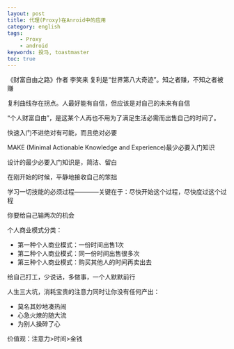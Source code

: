 ```yaml
---
layout: post
title: 代理(Proxy)在Anroid中的应用
category: english
tags:
    - Proxy
    - android
keywords: 投马, toastmaster
toc: true
---
```


《财富自由之路》作者 李笑来
复利是“世界第八大奇迹”。知之者赚，不知之者被赚

复利曲线存在拐点。人最好能有自信，但应该是对自己的未来有自信

“个人财富自由”，是这某个人再也不用为了满足生活必需而出售自己的时间了。

快速入门不进绝对有可能，而且绝对必要

MAKE (Minimal Actionable Knowledge and Experience)最少必要入门知识

设计的最少必要入门知识是，简洁、留白

在刚开始的时候，平静地接收自己的笨拙

学习一切技能的必须过程————关键在于：尽快开始这个过程，尽快度过这个过程

你要给自己输两次的机会

个人商业模式分类：
- 第一种个人商业模式：一份时间出售1次
- 第二种个人商业模式：同一份时间出售很多次
- 第三种个人商业模式：购买其他人的时间再卖出去


给自己打工，少说话，多做事，一个人默默前行

人生三大坑，消耗宝贵的注意力同时让你没有任何产出：
- 莫名其妙地凑热闹
- 心急火燎的随大流
- 为别人操碎了心

价值观：注意力>时间>金钱


